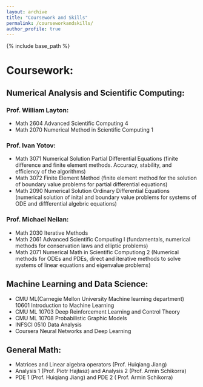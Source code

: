 ```yaml
---
layout: archive
title: "Coursework and Skills"
permalink: /courseworkandskills/
author_profile: true
---
```

{% include base_path %}
# Coursework:
## Numerical Analysis and Scientific Computing:

### Prof. William Layton: 
* Math 2604 Advanced Scientific Computing 4
* Math 2070 Numerical Method in Scientific Computing 1

### Prof. Ivan Yotov:
* Math 3071 Numerical Solution Partial Differential Equations (finite difference and finite element methods.
Accuracy, stability, and efficiency of the algorithms)
* Math 3072 Finite Element Method (finite element method for the solution of boundary value problems for partial differential equations)
* Math 2090 Numerical Solution Ordinary Differential Equations (numerical solution of inital and boundary value problems for systems of ODE and diffferential algebric equations)

### Prof. Michael Neilan:
* Math 2030 Iterative Methods
* Math 2061 Advanced Scientific Computing I (fundamentals, numerical methods for conservation laws and elliptic problems)
* Math 2071 Numerical Math in Scientific Computiong 2 (Numerical methods for ODEs and PDEs, direct and iterative methods to solve systems of linear equations and eigenvalue problems) 

## Machine Learning and Data Science:
* CMU ML(Carnegie Mellon University Machine learning department) 10601 Introduction to Machine Learning <br />
* CMU ML 10703 Deep Reinforcement Learning and Control Theory <br />
* CMU ML 10708 Probabilistic Graphic Models <br />
* INFSCI 0510 Data Analysis 
* Coursera Neural Networks and Deep Learning 

## General Math:
* Matrices and Linear algebra operators (Prof. Huiqiang Jiang)
* Analysis 1 (Prof. Piotr Hajłasz) and Analysis 2 (Prof. Armin Schikorra)
* PDE 1 (Prof. Huiqiang Jiang) and PDE 2 ( Prof. Armin Schikorra)
